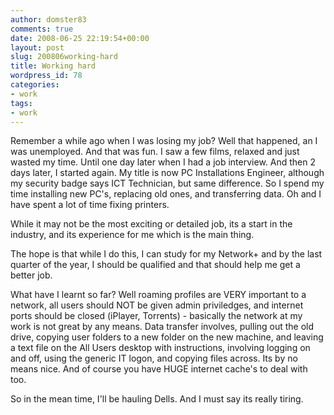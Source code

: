 ```yaml
---
author: domster83
comments: true
date: 2008-06-25 22:19:54+00:00
layout: post
slug: 200806working-hard
title: Working hard
wordpress_id: 78
categories:
- work
tags:
- work
---
```


Remember a while ago when I was losing my job? Well that happened, an I was unemployed. And that was fun. I saw a few films, relaxed and just wasted my time. Until one day later when I had a job interview. And then 2 days later, I started again.
My title is now PC Installations Engineer, although my security badge says ICT Technician, but same difference. So I spend my time installing new PC's, replacing old ones, and transferring data. Oh and I have spent a lot of time fixing printers.




While it may not be the most exciting or detailed job, its a start in the industry, and its experience for me which is the main thing.




The hope is that while I do this, I can study for my Network+ and by the last quarter of the year, I should be qualified and that should help me get a better job.




What have I learnt so far? Well roaming profiles are VERY important to a network, all users should NOT be given admin priviledges, and internet ports should be closed (iPlayer, Torrents) - basically the network at my work is not great by any means. Data transfer involves, pulling out the old drive, copying user folders to a new folder on the new machine, and leaving a text file on the All Users desktop with instructions, involving logging on and off, using the generic IT logon, and copying files across. Its by no means nice. And of course you have HUGE internet cache's to deal with too.




So in the mean time, I'll be hauling Dells. And I must say its really tiring.
